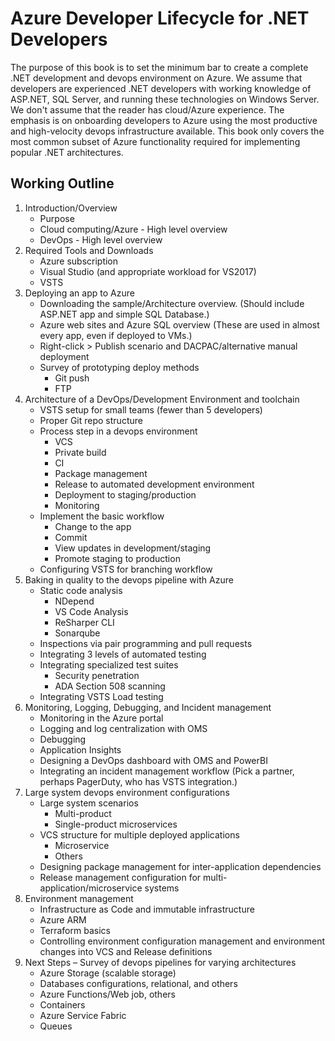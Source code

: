 # Azure Developer Lifecycle for .NET Developers

The purpose of this book is to set the minimum bar to create a complete .NET development and devops environment on Azure. We assume that developers are experienced .NET developers with working knowledge of ASP.NET, SQL Server, and running these technologies on Windows Server. We don't assume that the reader has cloud/Azure experience. The emphasis is on onboarding developers to Azure using the most productive and high-velocity devops infrastructure available. This book only covers the most common subset of Azure functionality required for implementing popular .NET architectures.  

## Working Outline

1. Introduction/Overview
    * Purpose
    * Cloud computing/Azure - High level overview
    * DevOps - High level overview
1. Required Tools and Downloads
    * Azure subscription
    * Visual Studio (and appropriate workload for VS2017)
    * VSTS
1. Deploying an app to Azure
    * Downloading the sample/Architecture overview. (Should include ASP.NET app and simple SQL Database.)
    * Azure web sites and Azure SQL overview (These are used in almost every app, even if deployed to VMs.)
    * Right-click > Publish scenario and DACPAC/alternative manual deployment
    * Survey of prototyping deploy methods
      - Git push
      - FTP
1. Architecture of a DevOps/Development Environment and toolchain
    * VSTS setup for small teams (fewer than 5 developers)
    * Proper Git repo structure
    * Process step in a devops environment
      - VCS
      - Private build
      - CI
      - Package management
      - Release to automated development environment
      - Deployment to staging/production
      - Monitoring
    * Implement the basic workflow
      - Change to the app
      - Commit
      - View updates in development/staging
      - Promote staging to production
    * Configuring VSTS for branching workflow 
1. Baking in quality to the devops pipeline with Azure
    * Static code analysis
      - NDepend
      - VS Code Analysis
      - ReSharper CLI
      - Sonarqube
    * Inspections via pair programming and pull requests
    * Integrating 3 levels of automated testing
    * Integrating specialized test suites
      - Security penetration
      - ADA Section 508 scanning
    * Integrating VSTS Load testing
1. Monitoring, Logging, Debugging, and Incident management
    * Monitoring in the Azure portal
    * Logging and log centralization with OMS
    * Debugging
    * Application Insights
    * Designing a DevOps dashboard with OMS and PowerBI
    * Integrating an incident management workflow (Pick a partner, perhaps PagerDuty, who has VSTS integration.)
1. Large system devops environment configurations
    * Large system scenarios
      - Multi-product
      - Single-product microservices
    * VCS structure for multiple deployed applications
      - Microservice
      - Others
    * Designing package management for inter-application dependencies
    * Release management configuration for multi-application/microservice systems
1. Environment management
    * Infrastructure as Code and immutable infrastructure 
    * Azure ARM
    * Terraform basics
    * Controlling environment configuration management and environment changes into VCS and Release definitions
1. Next Steps – Survey of devops pipelines for varying architectures
    * Azure Storage (scalable storage)
    * Databases configurations, relational, and others
    * Azure Functions/Web job, others
    * Containers
    * Azure Service Fabric
    * Queues
